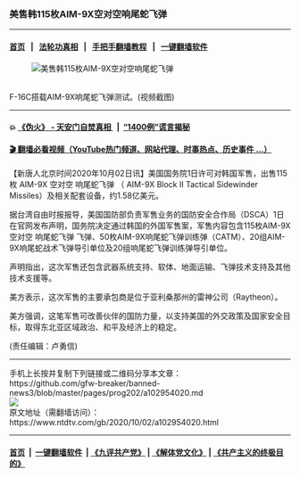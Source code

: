 ### 美售韩115枚AIM-9X空对空响尾蛇飞弹
------------------------

#### [首页](https://github.com/gfw-breaker/banned-news3/blob/master/README.md) &nbsp;&nbsp;|&nbsp;&nbsp; [法轮功真相](https://github.com/begood0513/basic/blob/master/README.md)  &nbsp;&nbsp;|&nbsp;&nbsp; [手把手翻墙教程](https://github.com/gfw-breaker/guides/wiki)  &nbsp;&nbsp;|&nbsp;&nbsp; [一键翻墙软件](https://github.com/gfw-breaker/nogfw/blob/master/README.md)  



<div><div class="featured_image">
 <figure>
  <img alt="美售韩115枚AIM-9X空对空响尾蛇飞弹" src="https://i.ntdtv.com/assets/uploads/2020/10/7-2-800x450.jpg"/>
 </figure><br/>
 <span class="caption">
  F-16C搭载AIM-9X响尾蛇飞弹测试。(视频截图)
 </span>
</div>
</div><hr/>

#### 💥 [《伪火》 - 天安门自焚真相 ](http://158.247.195.190:10000/videos/blog/weihuo.html)&nbsp; |&nbsp; [“1400例”谎言揭秘  ](http://158.247.195.190:10000/videos/blog/jiexi1400.html)

#### [ 🎬  翻墙必看视频（YouTube热门频道、网站代理、时事热点、历史事件 ...）](https://github.com/gfw-breaker/links/blob/master/banned.md)

<div><div class="post_content" itemprop="articleBody">
 <p>
  【新唐人北京时间2020年10月02日讯】美国国务院1日许可对韩国军售，出售115枚
  <ok href="https://www.ntdtv.com/gb/aim-9x.htm">
   AIM-9X
  </ok>
  空对空
  <ok href="https://www.ntdtv.com/gb/响尾蛇飞弹.htm">
   响尾蛇飞弹
  </ok>
  （
  <ok href="https://www.ntdtv.com/gb/aim-9x.htm">
   AIM-9X
  </ok>
  Block II Tactical Sidewinder Missiles）及相关配套设备，约1.58亿美元。
 </p>
 <p>
  据台湾自由时报报导，美国国防部负责军售业务的国防安全合作局（DSCA）1日在官网发布声明，国务院决定通过韩国的外国军售案，军售内容包含115枚AIM-9X空对空
  <ok href="https://www.ntdtv.com/gb/响尾蛇飞弹.htm">
   响尾蛇飞弹
  </ok>
  飞弹、50枚AIM-9X响尾蛇飞弹训练弹（CATM）、20组AIM-9X响尾蛇战术飞弹导引单位及20组响尾蛇飞弹训练弹导引单位。
 </p>
 <p>
  声明指出，这次军售还包含武器系统支持、软体、地面运输、飞弹技术支持及其他技术支援等。
 </p>
 <p>
  美方表示，这次军售的主要承包商是位于亚利桑那州的雷神公司（Raytheon）。
 </p>
 <p>
  美方强调，这笔军售可改善伙伴的国防力量，以支持美国的外交政策及国家安全目标，取得东北亚区域政治、和平及经济上的稳定。
 </p>
 <div class="video_fit_container">
 </div>
 <p>
  (责任编辑：卢勇信)
 </p>
 <div class="single_ad">
 </div>
</div>
</div>
<hr/>
手机上长按并复制下列链接或二维码分享本文章：<br/>
https://github.com/gfw-breaker/banned-news3/blob/master/pages/prog202/a102954020.md <br/>
<a href='https://github.com/gfw-breaker/banned-news3/blob/master/pages/prog202/a102954020.md'><img src='https://github.com/gfw-breaker/banned-news3/blob/master/pages/prog202/a102954020.md.png'/></a> <br/>
原文地址（需翻墙访问）：https://www.ntdtv.com/gb/2020/10/02/a102954020.html


------------------------
#### [首页](https://github.com/gfw-breaker/banned-news3/blob/master/README.md) &nbsp;|&nbsp; [一键翻墙软件](https://github.com/gfw-breaker/nogfw/blob/master/README.md) &nbsp;| [《九评共产党》](https://github.com/gfw-breaker/9ping.md/blob/master/README.md#九评之一评共产党是什么) | [《解体党文化》](https://github.com/gfw-breaker/jtdwh.md/blob/master/README.md) | [《共产主义的终极目的》](https://github.com/gfw-breaker/gczydzjmd.md/blob/master/README.md)


<img src='http://gfw-breaker.win/banned-news3/pages/prog202/a102954020.md' width='0px' height='0px'/>